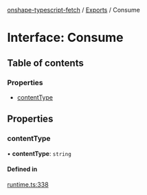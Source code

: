 [onshape-typescript-fetch](../README.md) / [Exports](../modules.md) / Consume

# Interface: Consume

## Table of contents

### Properties

- [contentType](Consume.md#contenttype)

## Properties

### contentType

• **contentType**: `string`

#### Defined in

[runtime.ts:338](https://github.com/toebes/onshape-typescript-fetch/blob/3e11ae1/runtime.ts#L338)
